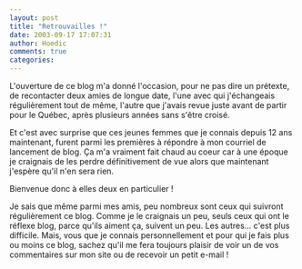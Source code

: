 ```yaml
---
layout: post
title: "Retrouvailles !"
date: 2003-09-17 17:07:31
author: Hoedic
comments: true
categories: 
---
```



L'ouverture de ce blog m'a donné l'occasion, pour ne pas dire un prétexte, de recontacter deux amies de longue date, l'une avec qui j'échangeais régulièrement tout de même, l'autre que j'avais revue juste avant de partir pour le Québec, après plusieurs années sans s'être croisé.

Et c'est avec surprise que ces jeunes femmes que je connais depuis 12 ans maintenant, furent parmi les premières à répondre à mon courriel de lancement de blog. Ça m'a vraiment fait chaud au coeur car à une époque je craignais de les perdre définitivement de vue alors que maintenant j'espère qu'il n'en sera rien.

Bienvenue donc à elles deux en particulier !

Je sais que même parmi mes amis, peu nombreux sont ceux qui suivront régulièrement ce blog. Comme je le craignais un peu, seuls ceux qui ont le réflexe blog, parce qu'ils aiment ça, suivent un peu. Les autres... c'est plus difficile. Mais, vous que je connais personnellement et pour qui je fais plus ou moins ce blog, sachez qu'il me fera toujours plaisir de voir un de vos commentaires sur mon site ou de recevoir un petit e-mail !
